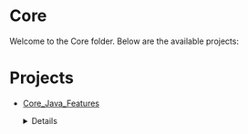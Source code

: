 # Core
Welcome to the Core folder. Below are the available projects:
# Projects

- [Core_Java_Features](Core_Java_Features/)
	<details>
	<summary>Details</summary>

	# Core Java Features
	
	```
	This Project Contain Java Realted Code and Feture Testing and Other Type Testing 
	
	In this Project i performed this operation.
	1) CollectionsMethod that is contain ```Collections``` method
	  i) frequnecy of accurence of caracter
	
	2) README.md Generator that is follow bottom to top aproch it is copy all child README.md data and add in parent
	``` 
	</details>
